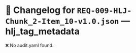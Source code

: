 # 📝 Changelog for `REQ-009-HLJ-Chunk_2-Item_10-v1.0.json` — **hlj_tag_metadata**

❌ No audit.yaml found.
